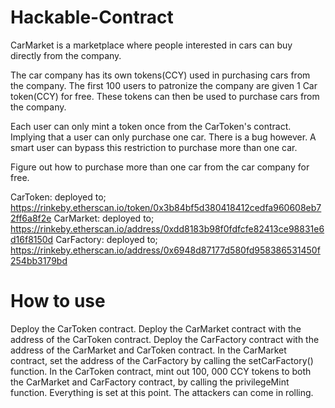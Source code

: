 # Hackable-Contract
CarMarket is a marketplace where people interested in cars can buy directly from the company. 

The car company has its own tokens(CCY) used in purchasing cars from the company. The first 100 users to patronize the company are given 1 Car token(CCY) for free.
These tokens can then be used to purchase cars from the company.

Each user can only mint a token once from the CarToken's contract. Implying that a user can only purchase one car.
There is a bug however. A smart user can bypass this restriction to purchase more than one car.

Figure out how to purchase more than one car from the car company for free.

CarToken: deployed to; https://rinkeby.etherscan.io/token/0x3b84bf5d380418412cedfa960608eb72ff6a8f2e
CarMarket: deployed to; https://rinkeby.etherscan.io/address/0xdd8183b98f0fdfcfe82413ce98831e6d16f8150d
CarFactory: deployed to; https://rinkeby.etherscan.io/address/0x6948d87177d580fd958386531450f254bb3179bd

# How to use
Deploy the CarToken contract.
Deploy the CarMarket contract with the address of the CarToken contract.
Deploy the CarFactory contract with the address of the CarMarket and CarToken contract.
In the CarMarket contract, set the address of the CarFactory by calling the setCarFactory() function.
In the CarToken contract, mint out 100, 000 CCY tokens to both the CarMarket and CarFactory contract, by calling the privilegeMint function.
Everything is set at this point. The attackers can come in rolling.
